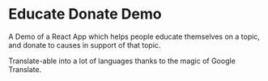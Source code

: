 # Educate Donate Demo

A Demo of a React App which helps people educate themselves on a topic, and donate to causes in support of that topic.

Translate-able into a lot of languages thanks to the magic of Google Translate.
